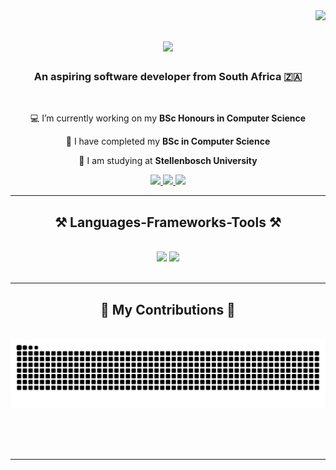 <img align="right" src="https://visitor-badge.laobi.icu/badge?page_id=DTJenner.DTJenner" />

<h1 align="center">
    <img src="https://readme-typing-svg.herokuapp.com/?font=Righteous&size=35&center=true&vCenter=true&width=500&height=70&duration=4000&lines=Hi+There!+👋;+I'm+Dillon+Jenner!;" />
</h1>

<h3 align="center">An aspiring software developer from South Africa 🇿🇦</h3>

<br/>

<div align="center">
 
 💻 I’m currently working on my **BSc Honours in Computer Science**
 
 📖 I have completed my **BSc in Computer Science**

 🏢 I am studying at **Stellenbosch University**

</div>
 
<div align="center"> 
  <a href="mailto:dillon2201@gmail.com">
    <img src="https://img.shields.io/badge/Gmail-333333?style=for-the-badge&logo=gmail&logoColor=red" />
  </a>
  <a href="https://linkedin.com/in/dillon-jenner/" target="_blank">
    <img src="https://img.shields.io/badge/LinkedIn-0077B5?style=for-the-badge&logo=linkedin&logoColor=white" target="_blank" />
  </a>
  <a href="https://github.com/DTJenner" target="_blank">
     <img src="https://img.shields.io/badge/Portfolio-FF5722?style=for-the-badge&logo=todoist&logoColor=white" target="_blank" /> 
  </a>
</div>

<hr/>
 
<h2 align="center">⚒️ Languages-Frameworks-Tools ⚒️</h2>
<br/>
<div align="center">
    <img src="https://skillicons.dev/icons?i=git,linux,java,python,c,postgres,typescript,javascript,matlab,haskell,vim,vscode,ubuntu" />
    <img src="https://skillicons.dev/icons?i=react,mongodb,nextjs,r,gitlab,html,latex,maven,notion,npm,opencv,pnpm,tailwind" /><br>
</div>

<br/>
<hr/>

<div align="center">
  <h2>🐍 My Contributions 🐍</h2>
  <br>
  <img alt="snake eating my contributions" src="https://raw.githubusercontent.com/DTJenner/DTJenner/output/github-contribution-grid-snake.svg" />
  
  <br/><br/><br/>
</div>

<hr/>
